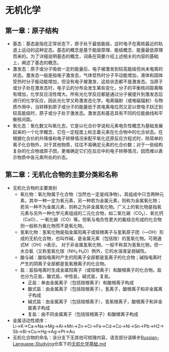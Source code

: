 # 无机化学

## 第一章：原子结构

- 基态：基态是指在正常状态下，原子处于最低能级，这时电子在离核最近的轨道上运动的这种定态。基态的概念是基于能层原理、能级概念、能量最低原理而来的。为了详细说明基态的概念，词条在简要介绍上述相关的内容的基础上，阐述了基态的概念。
- 激发态：原子或分子吸收一定的能量后，电子被激发到较高能级但尚未电离的状态。激发态一般是指电子激发态，气体受热时分子平动能增加，液体和固体受热时分子振动能增加，但没有电子被激发，这些状态都不是激发态。当原子或分子处在激发态时，电子云的分布会发生某些变化，分子的平衡核间距离略有增加，化学反应活性增大。所有光化学反应都是通过分子被提升到激发态后进行的化学反应，因此光化学又称激发态化学。电离辐射（或电磁辐射）与物质作用中，当转移到原子或分子的能量低于其电离电位而又足以使电子跃迁到较高能级时，原子或分子处于激发态。激发态和基态具有不同的位能曲线和平衡核间距。
- 氧化态：氧化数又叫氧化态，它是以化合价学说和元素电负性概念为基础发展起来的一个化学概念，它在一定程度上标志着元素在化合物中的化合状态。在根据化合价的升降值和电子转移情况来配平氧化还原反应方程式时，除简单的离子化合物外，对于其他物质，往往不易确定元素的化合价数；对于一些结构复杂的化合物或原子团，更难确定它们在反应中的电子转移情况，因而难以表示物质中各元素所处的价态。 


## 第二章：无机化合物的主要分类和名称

- 无机化合物的主要类别
    - 氧化物：氧化物属于化合物（当然也一定是纯净物）。其组成中只含两种元素，其中一种一定为氧元素，另一种若为金属元素，则称为金属氧化物；若另一种不为金属元素，则称之为非金属氧化物。广义上的氧化物是指氧元素与另外一种化学元素组成的二元化合物，如二氧化碳（CO₂）、氧化钙（CaO）、一氧化碳（CO）等。但氧与电负性更大的氟结合形成的化合物则一般称为氟化物而不是氧化物。 
    - 氢氧化物：氢氧化物是指金属阳离子或铵根离子与氢氧原子团（—OH）形成的无机化合物，也叫作碱，是金属元素（包括铵）的氢氧化物。可用通式M（OH）n表示。
    对于非金属氢氧化物，一般不称其为氢氧化物，但一水合氨（又称氢氧化铵（NH₃·H₂O）例外，它的水溶液呈弱碱性。 
    - 酸与碱：酸指电离时产生的阳离子全部都是氢离子的化合物；碱指电离时产生的阴离子全部都是氢氧根离子的化合物。
    - 盐：盐指电离时生成金属阳离子（或铵根离子）和酸根离子的化合物。盐也分为正盐，酸式盐，中性盐，碱式盐，复盐。
        - 正盐：单由金属离子（包括铵根离子）和酸根离子构成
        - 酸式盐：由金属离子（包括铵根离子），氢离子，酸根离子和非金属离子构成
        - 碱式盐：由金属离子（包括铵根离子），氢氧根离子，酸根离子和非金属离子构成
        - 复盐：由不同金属离子（包括铵根离子）和酸根离子构成
- 金属活动性顺序：Li→K→Ca→Na→Mg→Al→Mn→Zn→Cr→Fe→Cd→Co→Ni→Sn→Pb→H2→Sb→Bi→Cu→Hg→Ag→Pt→Au
- 无机化合物的命名：该分支下无其他可梳理内容，语言部分请移步[Russian-Language-Studying](https://itmo-computer-science-group.github.io/Russian-Language-Studying/)仓库下的[无机化学基础.md](https://itmo-computer-science-group.github.io/Russian-Language-Studying/Chemistry/%E6%97%A0%E6%9C%BA%E5%8C%96%E5%AD%A6%E5%9F%BA%E7%A1%80.html) 
